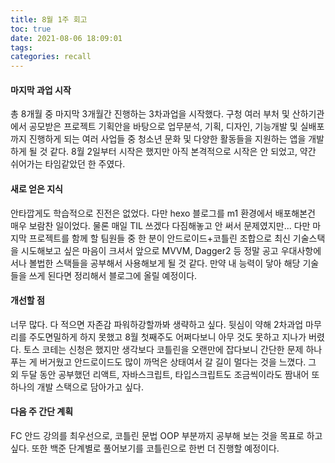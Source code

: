 ```yaml
---
title: 8월 1주 회고
toc: true
date: 2021-08-06 18:09:01
tags:
categories: recall
---
```


#### 마지막 과업 시작

총 8개월 중 마지막 3개월간 진행하는 3차과업을 시작했다. 구청 여러 부처 및 산하기관에서 공모받은 프로젝트 기획안을 바탕으로 업무분석, 기획, 디자인, 기능개발 및 실배포까지 진행하게 되는 여러 사업들 중 청소년 문화 및 다양한 활동들을 지원하는 앱을 개발하게 될 것 같다. 8월 2일부터 시작은 했지만 아직 본격적으로 시작은 안 되었고, 약간 쉬어가는 타임같았던 한 주였다.

#### 새로 얻은 지식

안타깝게도 학습적으로 진전은 없었다. 다만 hexo 블로그를 m1 환경에서 배포해본건 매우 보람찬 일이었다. 물론 매일 TIL 쓰겠다 다짐해놓고 안 써서 문제였지만... 다만 마지막 프로젝트를 함께 할 팀원들 중 한 분이 안드로이드+코틀린 조합으로 최신 기술스택을 시도해보고 싶은 마음이 크셔서 앞으로 MVVM, Dagger2 등 정말 공고 우대사항에서나 볼법한 스택들을 공부해서 사용해보게 될 것 같다. 만약 내 능력이 닿아 해당 기술들을 쓰게 된다면 정리해서 블로그에 올릴 예정이다.

#### 개선할 점

너무 많다. 다 적으면 자존감 파워하강할까봐 생략하고 싶다. 뒷심이 약해 2차과업 마무리를 주도면밀하게 하지 못했고 8월 첫째주도 어쩌다보니 아무 것도 못하고 지나가 버렸다.
토스 코테는 신청은 했지만 생각보다 코틀린을 오랜만에 잡다보니 간단한 문제 하나 푸는 게 버거웠고 안드로이드도 많이 까먹은 상태여서 갈 길이 멀다는 것을 느꼈다.
그 외 두달 동안 공부했던 리액트, 자바스크립트, 타입스크립트도 조금씩이라도 짬내어 또 하나의 개발 스택으로 담아가고 싶다.

#### 다음 주 간단 계획

FC 안드 강의를 최우선으로, 코틀린 문법 OOP 부분까지 공부해 보는 것을 목표로 하고 싶다.
또한 백준 단계별로 풀어보기를 코틀린으로 한번 더 진행할 예정이다.
